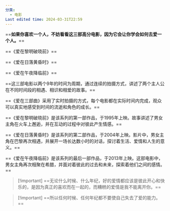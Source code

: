 ```yaml
---
分类:
  - 电影
Last edited time: 2024-03-31T22:59
---
```

==**如果你喜欢一个人，不妨看看这三部高分电影，因为它会让你学会如何去爱一个人。**==

  

==《爱在黎明破晓前》==

==《爱在日落黄昏时》==

==《爱在午夜降临前》==

==这三部电影以两个9年的时间为周期，通过连续的拍摄方式，讲述了两个主人公在不同时间段的相遇、相识和相爱的故事。==

==《爱在三部曲》采用了实时拍摄的方式，每个电影都在实际时间内完成，观众可以真实地感受到时间的流逝和角色的成长。==

==《爱在黎明破晓前》是该系列的第一部作品，于1995年上映。故事讲述了男女主角在火车上邂逅，并在互动的过程中对彼此产生情感。==

==《爱在日落黄昏时》是该系列的第二部作品，于2004年上映。影片中，男女主角在巴黎再次相遇，并展开一场长达数小时的对话，探讨着生活、爱情和人生的意义。==

==《爱在午夜降临前》是该系列的最后一部作品，于2013年上映。这部电影中，男女主角再次相聚在希腊，并面对着彼此的过去和未来，探索着他们之间的感情。==

  

  

> [!important] ==无论什么时候、什么年纪，好的爱情都应该是彼此开心和快乐的，是因为真正的喜欢而在一起的，而糟糕的爱情是我不能离开你。==

> [!important] ==所以任何时候、任何年纪都不要使自己失去了爱的能力。==